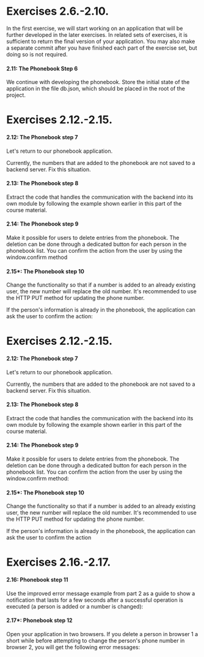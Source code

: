 # Exercises 2.6.-2.10.

In the first exercise, we will start working on an application that will be further developed in the later exercises. In related sets of exercises, it is sufficient to return the final version of your application. You may also make a separate commit after you have finished each part of the exercise set, but doing so is not required.

#### 2.11: The Phonebook Step 6
We continue with developing the phonebook. Store the initial state of the application in the file db.json, which should be placed in the root of the project.

# Exercises 2.12.-2.15.

#### 2.12: The Phonebook step 7

Let's return to our phonebook application.

Currently, the numbers that are added to the phonebook are not saved to a backend server. Fix this situation.

#### 2.13: The Phonebook step 8

Extract the code that handles the communication with the backend into its own module by following the example shown earlier in this part of the course material.

#### 2.14: The Phonebook step 9

Make it possible for users to delete entries from the phonebook. The deletion can be done through a dedicated button for each person in the phonebook list. You can confirm the action from the user by using the window.confirm method

#### 2.15*: The Phonebook step 10

Change the functionality so that if a number is added to an already existing user, the new number will replace the old number. It's recommended to use the HTTP PUT method for updating the phone number.

If the person's information is already in the phonebook, the application can ask the user to confirm the action:

# Exercises 2.12.-2.15.

#### 2.12: The Phonebook step 7
Let's return to our phonebook application.

Currently, the numbers that are added to the phonebook are not saved to a backend server. Fix this situation.

#### 2.13: The Phonebook step 8
Extract the code that handles the communication with the backend into its own module by following the example shown earlier in this part of the course material.

#### 2.14: The Phonebook step 9
Make it possible for users to delete entries from the phonebook. The deletion can be done through a dedicated button for each person in the phonebook list. You can confirm the action from the user by using the window.confirm method:

#### 2.15*: The Phonebook step 10
Change the functionality so that if a number is added to an already existing user, the new number will replace the old number. It's recommended to use the HTTP PUT method for updating the phone number.

If the person's information is already in the phonebook, the application can ask the user to confirm the action

# Exercises 2.16.-2.17.

#### 2.16: Phonebook step 11

Use the improved error message example from part 2 as a guide to show a notification that lasts for a few seconds after a successful operation is executed (a person is added or a number is changed):

#### 2.17*: Phonebook step 12

Open your application in two browsers. If you delete a person in browser 1 a short while before attempting to change the person's phone number in browser 2, you will get the following error messages:
